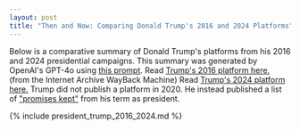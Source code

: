 ```yaml
---
layout: post
title: "Then and Now: Comparing Donald Trump's 2016 and 2024 Platforms"
---
```


Below is a comparative summary of Donald Trump's platforms from his 2016 and 2024 presidential campaigns. 
This summary was generated by OpenAI's GPT-4o using [this prompt](https://github.com/ChicagoHAI/election-nlp/blob/main/data/prompts/within_candidate_agenda.txt).
Read [Trump's 2016 platform here.](https://web.archive.org/web/20161105074057/https://www.donaldjtrump.com/policies) (from the Internet Archive WayBack Machine) 
Read [Trump's 2024 platform here.](https://www.donaldjtrump.com/platform)
Trump did not publish a platform in 2020. He instead published a list of ["promises kept"](https://web.archive.org/web/20201031224744/https://www.promiseskept.com/#) from his term as president. 




{% include president_trump_2016_2024.md %}


